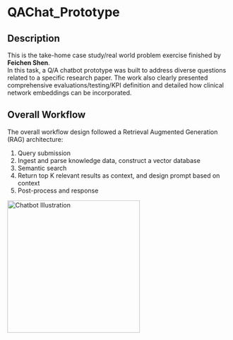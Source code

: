 # QAChat_Prototype

## Description
This is the take-home case study/real world problem exercise finished by __Feichen Shen__.  
In this task, a Q/A chatbot prototype was built to address diverse questions related to a specific research paper. The work also clearly presented comprehensive evaluations/testing/KPI definition and detailed how clinical network embeddings can be incorporated.

## Overall Workflow

The overall workflow design followed a Retrieval Augmented Generation (RAG) architecture:  
1. Query submission
2. Ingest and parse knowledge data, construct a vector database
3. Semantic search
4. Return top K relevant results as context, and design prompt based on context
5. Post-process and response

<img src="imgs/workflow" alt="Chatbot Illustration" width="300"/>
